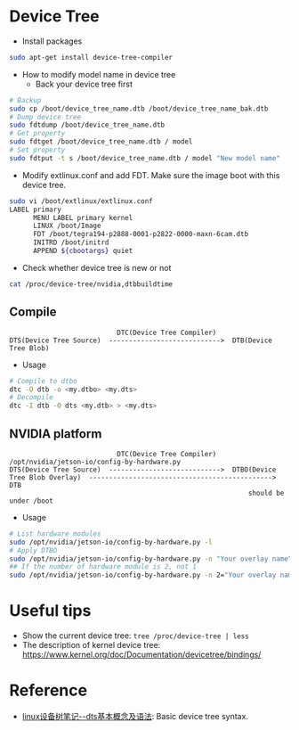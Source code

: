 # Device Tree

* Install packages

```bash
sudo apt-get install device-tree-compiler
```

* How to modify model name in device tree
  - Back your device tree first

```bash
# Backup
sudo cp /boot/device_tree_name.dtb /boot/device_tree_name_bak.dtb
# Dump device tree
sudo fdtdump /boot/device_tree_name.dtb
# Get property
sudo fdtget /boot/device_tree_name.dtb / model
# Set property
sudo fdtput -t s /boot/device_tree_name.dtb / model "New model name"
```

* Modify extlinux.conf and add FDT. Make sure the image boot with this device tree.

```bash
sudo vi /boot/extlinux/extlinux.conf
LABEL primary
      MENU LABEL primary kernel
      LINUX /boot/Image
      FDT /boot/tegra194-p2888-0001-p2822-0000-maxn-6cam.dtb
      INITRD /boot/initrd
      APPEND ${cbootargs} quiet
```

* Check whether device tree is new or not

```bash
cat /proc/device-tree/nvidia,dtbbuildtime
```

## Compile

```
                           DTC(Device Tree Compiler)
DTS(Device Tree Source)  ---------------------------->  DTB(Device Tree Blob)
```

* Usage

```bash
# Compile to dtbo
dtc -O dtb -o <my.dtbo> <my.dts>
# Decompile
dtc -I dtb -O dts <my.dtb> > <my.dts>
```

## NVIDIA platform

```
                           DTC(Device Tree Compiler)                                      /opt/nvidia/jetson-io/config-by-hardware.py
DTS(Device Tree Source)  ---------------------------->  DTBO(Device Tree Blob Overlay)  ----------------------------------------------> DTB
                                                            should be under /boot
```

* Usage

```bash
# List hardware modules
sudo /opt/nvidia/jetson-io/config-by-hardware.py -l
# Apply DTBO
sudo /opt/nvidia/jetson-io/config-by-hardware.py -n "Your overlay name"
## If the number of hardware module is 2, not 1
sudo /opt/nvidia/jetson-io/config-by-hardware.py -n 2="Your overlay name"
```

# Useful tips

* Show the current device tree: `tree /proc/device-tree | less`
* The description of kernel device tree: https://www.kernel.org/doc/Documentation/devicetree/bindings/

# Reference
* [linux设备树笔记--dts基本概念及语法](https://e-mailky.github.io/2016-12-06-dts-introduce): Basic device tree syntax.
